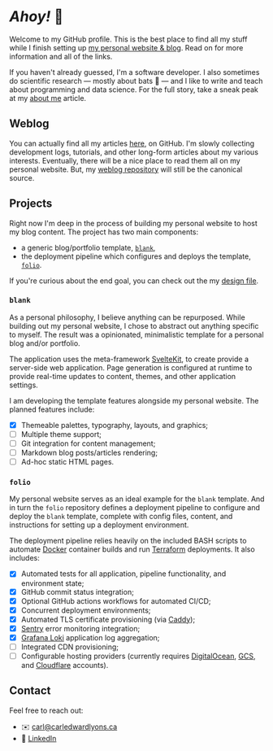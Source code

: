 # *Ahoy!* 👋

Welcome to my GitHub profile.
This is the best place to find all my stuff while I finish setting up
    [my personal website & blog].
Read on for more information and all of the links.

If you haven't already guessed, I'm a software developer.
I also sometimes do scientific research — mostly about bats 🦇 —
and I like to write and teach about programming and data science.
For the full story, take a sneak peak at my [about me] article.

## Weblog
You can actually find all my articles [here], on GitHub.
I'm slowly collecting development logs, tutorials, and other long-form articles
    about my various interests.
Eventually, there will be a nice place to read them all on my personal website.
But, my [weblog repository] will still be the canonical source.

## Projects
Right now I'm deep in the process of building my personal website to host my
    blog content.
The project has two main components:
- a generic blog/portfolio template, [`blank`],
- the deployment pipeline which configures and deploys the template, [`folio`].

If you're curious about the end goal, you can check out the my [design file].

### `blank`
As a personal philosophy, I believe anything can be repurposed.
While building out my personal website, I chose to abstract out anything
    specific to myself.
The result was a opinionated, minimalistic template for a personal blog
    and/or portfolio.

The application uses the meta-framework [SvelteKit], to create provide a
    server-side web application.
Page generation is configured at runtime to provide real-time updates to
    content, themes, and other application settings.

I am developing the template features alongside my personal website.
The planned features include:
- [x] Themeable palettes, typography, layouts, and graphics;
- [ ] Multiple theme support;
- [ ] Git integration for content management;
- [ ] Markdown blog posts/articles rendering;
- [ ] Ad-hoc static HTML pages.

### `folio`
My personal website serves as an ideal example for the `blank` template.
And in turn the `folio` repository defines a deployment pipeline to configure
    and deploy the `blank` template,
complete with config files, content, and instructions for setting up a
    deployment environment.

The deployment pipeline relies heavily on the included BASH scripts to
    automate [Docker] container builds and run [Terraform] deployments.
It also includes:
- [x] Automated tests for all application, pipeline functionality, and
    environment state;
- [x] GitHub commit status integration;
- [x] Optional GitHub actions workflows for automated CI/CD;
- [x] Concurrent deployment environments;
- [x] Automated TLS certificate provisioning (via [Caddy]);
- [x] [Sentry] error monitoring integration;
- [x] [Grafana Loki] application log aggregation;
- [ ] Integrated CDN provisioning;
- [ ] Configurable hosting providers
(currently requires [DigitalOcean], [GCS], and [Cloudflare] accounts).

## Contact
Feel free to reach out:
- ✉️ carl@carledwardlyons.ca
- 💼 [LinkedIn]

[my personal website & blog]: https://carledwardlyons.ca
[about me]:
    https://github.com/systemcarl/weblog/blob/main/articles/about-me.md
[here]: https://github.com/systemcarl/weblog/tree/main/articles
[weblog repository]: https://github.com/systemcarl/weblog
[`blank`]: https://github.com/systemcarl/blank
[`folio`]: https://github.com/systemcarl/folio
[design file]: https://www.figma.com/design/TJYtbshPU4K0CoXuYKqtwp/Portfolio?node-id=109-188&t=w7DTuyIlvDiZi8pi-1
[SvelteKit]: https://svelte.dev/docs/kit/introduction
[Docker]: https://www.docker.com/
[Caddy]: https://caddyserver.com/
[Terraform]: https://developer.hashicorp.com/terraform
[Sentry]: https://sentry.io/
[Grafana Loki]: https://grafana.com/oss/loki/
[DigitalOcean]: https://www.digitalocean.com/
[GCS]: https://cloud.google.com/storage
[Cloudflare]: https://www.cloudflare.com/
[LinkedIn]: https://www.linkedin.com/in/celyons
